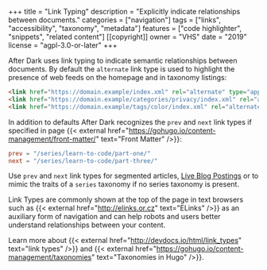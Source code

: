 +++
title = "Link Typing"
description = "Explicitly indicate relationships between documents."
categories = ["navigation"]
tags = ["links", "accessibility", "taxonomy", "metadata"]
features = ["code highlighter", "snippets", "related content"]
[[copyright]]
  owner = "VHS"
  date = "2019"
  license = "agpl-3.0-or-later"
+++

After Dark uses link typing to indicate semantic relationships between documents. By default the `alternate` link type is used to highlight the presence of web feeds on the homepage and in taxonomy listings:

```html
<link href="https://domain.example/index.xml" rel="alternate" type="application/rss+xml" title="After Dark">
<link href="https://domain.example/categories/privacy/index.xml" rel="alternate" type="application/rss+xml" title="After Dark">
<link href="https://domain.example/tags/color/index.xml" rel="alternate" type="application/rss+xml" title="After Dark">
```

In addition to defaults After Dark recognizes the `prev` and `next` link types if specified in page {{< external href="https://gohugo.io/content-management/front-matter/" text="Front Matter" />}}:

```toml
prev = "/series/learn-to-code/part-one/"
next = "/series/learn-to-code/part-three/"
```

Use `prev` and `next` link types for segmented articles, [Live Blog Postings](https://schema.org/LiveBlogPosting) or to mimic the traits of a `series` taxonomy if no series taxonomy is present.

Link Types are commonly shown at the top of the page in text browsers such as {{< external href="http://elinks.or.cz" text="ELinks" />}} as an auxiliary form of navigation and can help robots and users better understand relationships between your content.

Learn more about {{< external href="http://devdocs.io/html/link_types" text="link types" />}} and {{< external href="https://gohugo.io/content-management/taxonomies" text="Taxonomies in Hugo" />}}.

